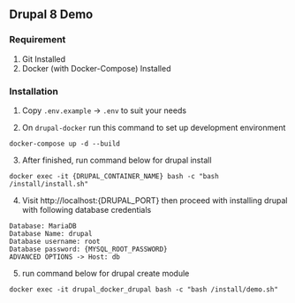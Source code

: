 ## Drupal 8 Demo

### Requirement
1. Git Installed
2. Docker (with Docker-Compose) Installed

### Installation
1. Copy `.env.example` -> `.env` to suit your needs

2. On `drupal-docker` run this command to set up development environment
```
docker-compose up -d --build
```

3. After finished, run command below for drupal install
```
docker exec -it {DRUPAL_CONTAINER_NAME} bash -c "bash /install/install.sh"
```

4. Visit http://localhost:{DRUPAL_PORT} then proceed with installing drupal with following database credentials
```
Database: MariaDB
Database Name: drupal
Database username: root
Database password: {MYSQL_ROOT_PASSWORD}
ADVANCED OPTIONS -> Host: db
```

5. run command below for drupal create module
```
docker exec -it drupal_docker_drupal bash -c "bash /install/demo.sh"
```
